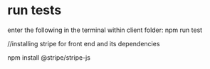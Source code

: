 # run tests

enter the following in the terminal within client folder:
npm run test

//installing stripe for front end and its dependencies

npm install @stripe/stripe-js
